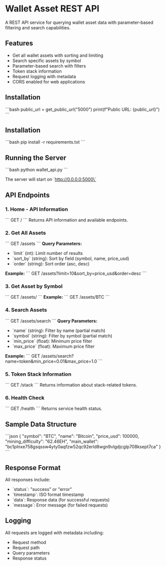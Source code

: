 # Wallet Asset REST API

A REST API service for querying wallet asset data with parameter-based filtering and search capabilities.

## Features

- Get all wallet assets with sorting and limiting
- Search specific assets by symbol
- Parameter-based search with filters
- Token stack information
- Request logging with metadata
- CORS enabled for web applications
## Installation

\`\`\`bash
public_url = get_public_url("5000")
print(f"Public URL: {public_url}")
\`\`\`

## Installation

\`\`\`bash
pip install -r requirements.txt
\`\`\`

## Running the Server

\`\`\`bash
python wallet_api.py
\`\`\`

The server will start on \`http://0.0.0.0:5000\`

## API Endpoints

### 1. Home - API Information
\`\`\`
GET /
\`\`\`
Returns API information and available endpoints.

### 2. Get All Assets
\`\`\`
GET /assets
\`\`\`
**Query Parameters:**
- \`limit\` (int): Limit number of results
- \`sort_by\` (string): Sort by field (symbol, name, price_usd)
- \`order\` (string): Sort order (asc, desc)

**Example:**
\`\`\`
GET /assets?limit=10&sort_by=price_usd&order=desc
\`\`\`

### 3. Get Asset by Symbol
\`\`\`
GET /assets/<symbol>
\`\`\`
**Example:**
\`\`\`
GET /assets/BTC
\`\`\`

### 4. Search Assets
\`\`\`
GET /assets/search
\`\`\`
**Query Parameters:**
- \`name\` (string): Filter by name (partial match)
- \`symbol\` (string): Filter by symbol (partial match)
- \`min_price\` (float): Minimum price filter
- \`max_price\` (float): Maximum price filter

**Example:**
\`\`\`
GET /assets/search?name=token&min_price=0.01&max_price=1.0
\`\`\`

### 5. Token Stack Information
\`\`\`
GET /stack
\`\`\`
Returns information about stack-related tokens.

### 6. Health Check
\`\`\`
GET /health
\`\`\`
Returns service health status.

## Sample Data Structure

\`\`\`json
{
  "symbol": "BTC",
  "name": "Bitcoin",
  "price_usd": 100000,
  "mining_difficulty": "62.46EH",
  "main_wallet": "bc1plnxe758gsqssw4yty0aqfzw52qc92erld8wgn9vlgdjcglp708ksept7ca"
}
\`\`\`

## Response Format

All responses include:
- \`status\`: "success" or "error"
- \`timestamp\`: ISO format timestamp
- \`data\`: Response data (for successful requests)
- \`message\`: Error message (for failed requests)

## Logging

All requests are logged with metadata including:
- Request method
- Request path
- Query parameters
- Response status